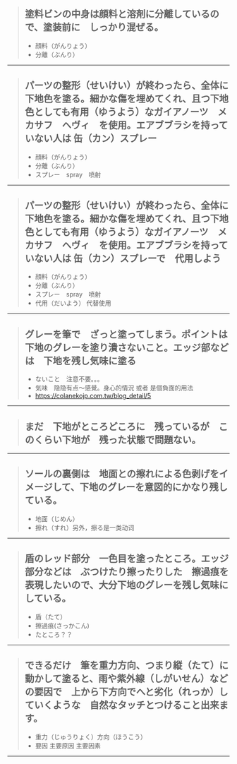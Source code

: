 > ## 塗料ビンの中身は顔料と溶剤に分離しているので、塗装前に　しっかり混ぜる。
> * 顔料（がんりょう）
> * 分離（ぶんり）
----------

> ## パーツの整形（せいけい）が終わったら、全体に下地色を塗る。細かな傷を埋めてくれ、且つ下地色としても有用（ゆうよう）なガイアノーツ　メカサフ　ヘヴィ　を使用。エアブブラシを持っていない人は 缶（カン）スプレー
> * 顔料（がんりょう）
> * 分離（ぶんり）
> * スプレー　spray　喷射
----------

> ## パーツの整形（せいけい）が終わったら、全体に下地色を塗る。細かな傷を埋めてくれ、且つ下地色としても有用（ゆうよう）なガイアノーツ　メカサフ　ヘヴィ　を使用。エアブブラシを持っていない人は 缶（カン）スプレーで　代用しよう
> * 顔料（がんりょう）
> * 分離（ぶんり）
> * スプレー　spray　喷射
> * 代用（だいよう） 代替使用
----------

> ## グレーを筆で　ざっと塗ってしまう。ポイントは　下地のグレーを塗り潰さないこと。エッジ部などは　下地を残し気味に塗る
> * ないこと　注意不要。。。
> * 気味　隐隐有点～感覺。身心的情況 或者 是個負面的用法
> * https://colanekojp.com.tw/blog_detail/5
----------

> ## まだ　下地がところどころに　残っているが　このくらい下地が　残った状態で問題ない。
----------

> ## ソールの裏側は　地面との擦れによる色剥げをイメージして、下地のグレーを意図的にかなり残している。
> * 地面（じめん）
> * 擦れ（すれ）另外，擦る是一类动词
----------

> ## 盾のレッド部分　一色目を塗ったところ。エッジ部分などは　ぶつけたり擦ったりした　擦過痕を表現したいので、大分下地のグレーを残し気味にしている。
> * 盾（たて）
> * 擦過痕(さっかこん)　
> * たところ？？
----------

> ## できるだけ　筆を重力方向、つまり縦（たて）に動かして塗ると、雨や紫外線（しがいせん）などの要因で　上から下方向でへと劣化（れっか）していくような　自然なタッチとつけること出来ます。
> * 重力（じゅうりょく）方向（ほうこう）
> * 要因 主要原因 主要因素
----------
